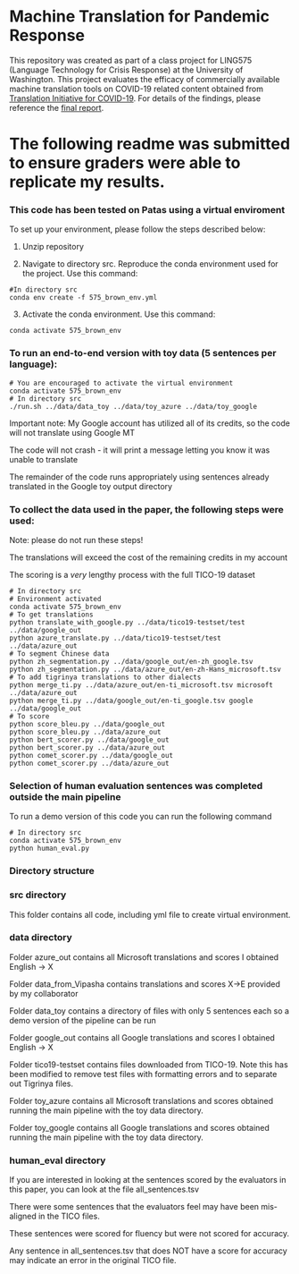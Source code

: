 # Machine Translation for Pandemic Response

This repository was created as part of a class project for LING575 (Language Technology for Crisis Response) at the University of Washington.
This project evaluates the efficacy of commercially available machine translation tools on COVID-19 related content obtained from [Translation Initiative for COVID-19](https://tico-19.github.io/).  For details of the findings, please reference the [final report](https://github.com/egollhofer/MT_COVID19/blob/main/Final_report.pdf).


# The following readme was submitted to ensure graders were able to replicate my results.

### This code has been tested on Patas using a virtual enviroment
To set up your environment, please follow the steps described below:

1. Unzip repository

2. Navigate to directory src.  Reproduce the conda environment used for the project. Use this command:

```
#In directory src
conda env create -f 575_brown_env.yml
```
3. Activate the conda environment.  Use this command:

```
conda activate 575_brown_env
```
### To run an end-to-end version with toy data (5 sentences per language):

```
# You are encouraged to activate the virtual environment
conda activate 575_brown_env
# In directory src
./run.sh ../data/data_toy ../data/toy_azure ../data/toy_google
```

Important note: My Google account has utilized all of its credits, so the code will not translate using Google MT

The code will not crash - it will print a message letting you know it was unable to translate

The remainder of the code runs appropriately using sentences already translated in the Google toy output directory


### To collect the data used in the paper, the following steps were used:

Note: please do not run these steps!

The translations will exceed the cost of the remaining credits in my account

The scoring is a *very* lengthy process with the full TICO-19 dataset

```
# In directory src
# Environment activated 
conda activate 575_brown_env
# To get translations
python translate_with_google.py ../data/tico19-testset/test ../data/google_out
python azure_translate.py ../data/tico19-testset/test ../data/azure_out
# To segment Chinese data
python zh_segmentation.py ../data/google_out/en-zh_google.tsv
python zh_segmentation.py ../data/azure_out/en-zh-Hans_microsoft.tsv
# To add tigrinya translations to other dialects
python merge_ti.py ../data/azure_out/en-ti_microsoft.tsv microsoft ../data/azure_out
python merge_ti.py ../data/google_out/en-ti_google.tsv google ../data/google_out
# To score 
python score_bleu.py ../data/google_out
python score_bleu.py ../data/azure_out
python bert_scorer.py ../data/google_out
python bert_scorer.py ../data/azure_out
python comet_scorer.py ../data/google_out
python comet_scorer.py ../data/azure_out
```

### Selection of human evaluation sentences was completed outside the main pipeline
To run a demo version of this code you can run the following command
```
# In directory src
conda activate 575_brown_env
python human_eval.py
```

### Directory structure
### src directory
This folder contains all code, including yml file to create virtual environment.

### data directory
Folder azure_out contains all Microsoft translations and scores I obtained English -> X

Folder data_from_Vipasha contains translations and scores X->E provided by my collaborator

Folder data_toy contains a directory of files with only 5 sentences each so a demo version of the pipeline can be run

Folder google_out contains all Google translations and scores I obtained English -> X

Folder tico19-testset contains files downloaded from TICO-19.  Note this has been modified to remove test files with formatting errors and to separate out Tigrinya files.

Folder toy_azure contains all Microsoft translations and scores obtained running the main pipeline with the toy data directory.

Folder toy_google contains all Google translations and scores obtained running the main pipeline with the toy data directory.

### human_eval directory

If you are interested in looking at the sentences scored by the evaluators in this paper, you can look at the file all_sentences.tsv

There were some sentences that the evaluators feel may have been mis-aligned in the TICO files.

These sentences were scored for fluency but were not scored for accuracy.

Any sentence in all_sentences.tsv that does NOT have a score for accuracy may indicate an error in the original TICO file.
